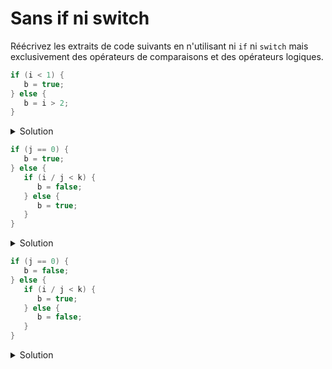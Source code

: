 # Sans if ni switch

Réécrivez les extraits de code suivants en n'utilisant ni `if` ni `switch` mais exclusivement des opérateurs de comparaisons et des opérateurs logiques.

~~~cpp
if (i < 1) {
   b = true;
} else {
   b = i > 2;
}
~~~

<details>
<summary>Solution</summary>

~~~cpp
b = (i < 1) or (i > 2);
~~~
</details>

~~~cpp
if (j == 0) {
   b = true;
} else {
   if (i / j < k) {
      b = false;
   } else {
      b = true;
   }
}
~~~

<details>
<summary>Solution</summary>

~~~cpp
b = (j == 0) or !(i / j < k);</br>
b = (j == 0) or (i / j >= k);
~~~

</details>

~~~cpp
if (j == 0) {
   b = false;
} else {
   if (i / j < k) {
      b = true;
   } else {
      b = false;
   }
}
~~~

<details>
<summary>Solution</summary>

~~~cpp
b = (j != 0) and (i / j < k);
~~~

</details>
